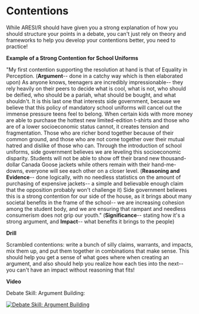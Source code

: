# Contentions

While ARESI/R should have given you a strong explanation of how you should structure your points in a debate, you can't just rely on theory and frameworks to help you develop your contentions better, you need to practice!

**Example of a Strong Contention for School Uniforms**

"My first contention supporting the resolution at hand is that of Equality in Perception. (**Argument**-- done in a catchy way which is then elaborated upon) As anyone knows, teenagers are incredibly impressionable-- they rely heavily on their peers to decide what is cool,  what is not, who should be deified, who should be a pariah, what should be bought, and what shouldn't. It is this last one that interests side government, because we believe that this policy of mandatory school uniforms will cancel out the immense pressure teens feel to belong. When certain kids with more money are able to purchase the hottest new limited-edition t-shirts and those who are of a lower socioeconomic status cannot, it creates tension and fragmentation. Those who are richer bond together because of their common ground, and those who are not come together over their mutual hatred and dislike of those who can. Through the introduction of school uniforms, side government believes we are leveling this socioeconomic disparity. Students will not be able to show off their brand new thousand-dollar Canada Goose jackets while others remain with their hand-me-downs, everyone will see each other on a closer level. (**Reasoning and Evidence**-- done logically, with no needless statistics on the amount of purchasing of expensive jackets-- a simple and believable enough claim that the opposition probably won't challenge it) Side government believes this is a strong contention for our side of the house, as it brings about many societal benefits in the frame of the school-- we are increasing cohesion among the student body, and we are ensuring that rampant and needless consumerism does not grip our youth." (**Significance**-- stating how it's a strong argument, and **Impact**-- what benefits it brings to the people)

**Drill**

Scrambled contentions: write a bunch of silly claims, warrants, and impacts, mix them up, and put them together in combinations that make sense. This should help you get a sense of what goes where when creating an argument, and also should help you realize how each ties into the next-- you can't have an impact without reasoning that fits!

**Video**

Debate Skill: Argument Building:

[![Debate Skill: Argument Building](https://img.youtube.com/vi/1zZ4YEuThRw/0.jpg)](https://www.youtube.com/watch?v=1zZ4YEuThRw "Debate Skill: Argument Building")
